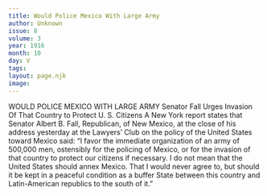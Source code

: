```yaml
---
title: Would Police Mexico With Large Army
author: Unknown
issue: 8
volume: 3
year: 1916
month: 10
day: V
tags:
layout: page.njk
image:
---
```

WOULD POLICE MEXICO WITH LARGE ARMY    Senator Fall Urges Invasion Of That Country to Protect U. S. Citizens       A New York report states that Senator Albert B. Fall, Republican, of New Mexico, at the close of his address yesterday at the Lawyers’ Club on the policy of the United States toward Mexico said:       “I favor the immediate organization of an army of 500,000 men, ostensibly for the policing of Mexico, or for the invasion of that country to protect our citizens if necessary. I do not mean that the United States should annex Mexico. That I would never agree to, but should it be kept in a peaceful condition as a buffer State between this country and Latin-American republics to the south of it.” 


